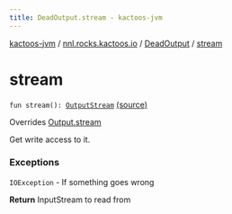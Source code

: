 ```yaml
---
title: DeadOutput.stream - kactoos-jvm
---
```


[kactoos-jvm](../../index.html) / [nnl.rocks.kactoos.io](../index.html) / [DeadOutput](index.html) / [stream](./stream.html)

# stream

`fun stream(): `[`OutputStream`](http://docs.oracle.com/javase/8/docs/api/java/io/OutputStream.html) [(source)](https://github.com/neonailol/kactoos/blob/master/kactoos-jvm/src/main/kotlin/nnl/rocks/kactoos/io/DeadOutput.kt#L19)

Overrides [Output.stream](../../nnl.rocks.kactoos/-output/stream.html)

Get write access to it.

### Exceptions

`IOException` - If something goes wrong

**Return**
InputStream to read from

